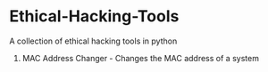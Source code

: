 # Ethical-Hacking-Tools
A collection of ethical hacking tools in python
1. MAC Address Changer - Changes the MAC address of a system
